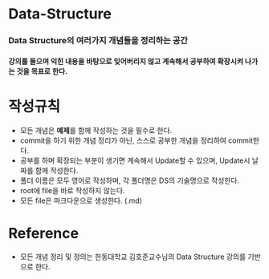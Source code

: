 # Data-Structure
### Data Structure의 여러가지 개념들을 정리하는 공간
#### 강의를 들으며 익힌 내용을 바탕으로 잊어버리지 않고 계속해서 공부하여 확장시켜 나가는 것을 목표로 한다.



# 작성규칙
* 모든 개념은 **예제**를 함께 작성하는 것을 필수로 한다.
* commit을 하기 위한 개념 정리가 아닌, 스스로 공부한 개념을 정리하여 commit한다.
* 공부를 하며 확장되는 부분이 생기면 계속해서 Update할 수 있으며, Update시 날짜를 함께 작성한다.
* 폴더 이름은 모두 영어로 작성하며, 각 폴더명은 DS의 기술명으로 작성한다.
* root에 file을 바로 작성하지 않는다.
* 모든 file은 마크다운으로 생성한다. (.md)



# Reference
* 모든 개념 정리 및 정의는 한동대학교 김호준교수님의 Data Structure 강의를 기반으로 한다.
